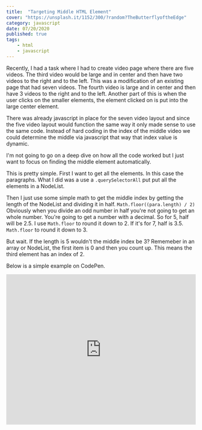 ```yaml
---
title:  "Targeting Middle HTML Element" 
cover: "https://unsplash.it/1152/300/?random?TheButterflyoftheEdge"
category: javascript
date: 07/20/2020
published: true
tags:
    - html
    - javascript
---
```


Recently, I had a task where I had to create video page where there are five videos. The third video would be large and in center and then have two videos to the right and to the left. This was a modification of an existing page that had seven videos. The fourth video is large and in center and then have 3 videos to the right and to the left. Another part of this is when the user clicks on the smaller elements, the element clicked on is put into the large center element.

There was already javascript in place for the seven video layout and since the five video layout would function the same way it only made sense to use the same code. Instead of hard coding in the index of the middle video we could determine the middle via javascript that way that index value is dynamic.

I'm not going to go on a deep dive on how all the code worked but I just want to focus on finding the middle element automatically.

This is pretty simple. First I want to get all the elements. In this case the paragraphs. What I did was a use a `.querySelectorAll` put put all the elements in a NodeList.

Then I just use some simple math to get the middle index by getting the length of the NodeList and dividing it in half. `Math.floor((para.length) / 2)` Obviously when you divide an odd number in half you're not going to get an whole number. You're going to get a number with a decimal. So for 5, half will be 2.5. I use `Math.floor` to round it down to 2. If it's for 7, half is 3.5. `Math.floor` to round it down to 3.

But wait. If the length is 5 wouldn't the middle index be 3? Rememeber in an array or NodeList, the first item is 0 and then you count up. This means the third element has an index of 2.

Below is a simple example on CodePen. 

<iframe height="400" style="width: 100%;" scrolling="no" title="1e35cb11e4ca7d9c3e5087c1b9067e7d" src="https://codepen.io/rebeccaeilering/embed/1e35cb11e4ca7d9c3e5087c1b9067e7d?height=265&theme-id=dark&default-tab=html,result" frameborder="no" allowtransparency="true" allowfullscreen="true">
  See the Pen <a href='https://codepen.io/rebeccaeilering/pen/1e35cb11e4ca7d9c3e5087c1b9067e7d'>1e35cb11e4ca7d9c3e5087c1b9067e7d</a> by Rebecca Eilering
  (<a href='https://codepen.io/rebeccaeilering'>@rebeccaeilering</a>) on <a href='https://codepen.io'>CodePen</a>.
</iframe>